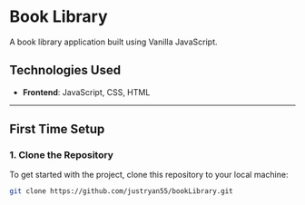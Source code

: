# Book Library

A book library application built using Vanilla JavaScript.

## Technologies Used
- **Frontend**: JavaScript, CSS, HTML

---

## First Time Setup

### 1. Clone the Repository
To get started with the project, clone this repository to your local machine:
```bash
git clone https://github.com/justryan55/bookLibrary.git



